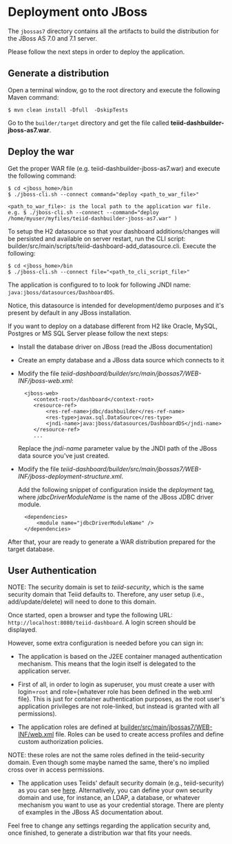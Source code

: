 Deployment onto JBoss
==========================

The <code>jbossas7</code> directory contains all the artifacts to build the distribution for the JBoss AS 7.0 and 7.1 server.

Please follow the next steps in order to deploy the application.

Generate a distribution
---------------------------

Open a terminal window, go to the root directory and execute the following Maven command:

    $ mvn clean install -Dfull  -DskipTests

Go to the <code>builder/target</code> directory and get the file called **teiid-dashbuilder-jboss-as7.war**.

Deploy the war
----------------------------

Get the proper WAR file (e.g. teiid-dashbuilder-jboss-as7.war) and execute the following command:

    $ cd <jboss_home>/bin
    $ ./jboss-cli.sh --connect command="deploy <path_to_war_file>"

    <path_to_war_file>: is the local path to the application war file.
    e.g. $ ./jboss-cli.sh --connect --command="deploy /home/myuser/myfiles/teiid-dashbuilder-jboss-as7.war" )

To setup the H2 datasource so that your dashboard additions/changes will be persisted and available on server restart, 
run the CLI script: builder/src/main/scripts/teiid-dashboard-add_datasource.cli.  Execute the following:

    $ cd <jboss_home>/bin
    $ ./jboss-cli.sh --connect file="<path_to_cli_script_file>"

The application is configured to to look for following JNDI name: <code>java:jboss/datasources/DashboardDS</code>.  

Notice, this datasource is intended for development/demo purposes and it's present by default in any JBoss installation.

If you want to deploy on a database different from H2 like Oracle, MySQL, Postgres or MS SQL Server please follow the next steps:

* Install the database driver on JBoss (read the JBoss documentation)

* Create an empty database and a JBoss data source which connects to it

* Modify the file *teiid-dashboard/builder/src/main/jbossas7/WEB-INF/jboss-web.xml*:

        <jboss-web>
           <context-root>/dashboard</context-root>
           <resource-ref>
               <res-ref-name>jdbc/dashbuilder</res-ref-name>
               <res-type>javax.sql.DataSource</res-type>
               <jndi-name>java:jboss/datasources/DashboardDS</jndi-name>
           </resource-ref>
           ...

   Replace the *jndi-name* parameter value by the JNDI path of the JBoss data source you've just created.

* Modify the file *teiid-dashboard/builder/src/main/jbossas7/WEB-INF/jboss-deployment-structure.xml*.

  Add the following snippet of configuration inside the *deployment* tag, where *jdbcDriverModuleName* is the name of the JBoss JDBC driver module.

        <dependencies>
            <module name="jdbcDriverModuleName" />
        </dependencies>


After that, your are ready to generate a WAR distribution prepared for the target database.

User Authentication
--------------------------

NOTE:  The security domain is set to *teiid-security*, which is the same security domain that Teiid defaults to.
       Therefore, any user setup (i.e., add/update/delete) will need to done to this domain.  
    

Once started, open a browser and type the following URL:
<code>http://localhost:8080/teiid-dashboard</code>. A login screen should be displayed.

However, some extra configuration is needed before you can sign in:

* The application is based on the J2EE container managed authentication  mechanism.
This means that the login itself is delegated to the application server.

* First of all, in order to login as superuser, you must create a user with login=<code>root</code> and 
role={whatever role has been defined in the web.xml file}. This is just for container authentication purposes, as 
the root user's application privileges are not role-linked, but instead is granted with all permissions).

* The application roles are defined at [builder/src/main/jbossas7/WEB-INF/web.xml](https://github.com/teiid/teiid-dashboard/blob/master/builder/src/main/jbossas7/WEB-INF/web.xml) file.
Roles can be used to create access profiles and define custom authorization policies.

NOTE: these roles are not the same roles defined in the teiid-security domain.  Even though some maybe named the same, 
there's no implied cross over in access permissions.

* The application uses Teiids' default security domain (e.g., teiid-security) as you can see [here](https://github.com/teiid/teiid-dashboard/blob/master/builder/src/main/jbossas7/WEB-INF/jboss-web.xml).
Alternatively, you can define your own security domain and use, for instance, an LDAP, a database, or whatever mechanism you want to use as your credential storage.
There are plenty of examples in the JBoss AS documentation about.

Feel free to change any settings regarding the application security and, once finished, to generate a distribution war that fits your needs.
